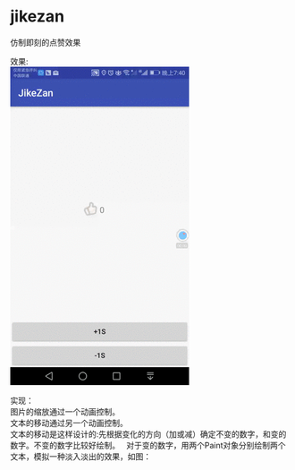 # jikezan
仿制即刻的点赞效果

效果:  
![img](https://github.com/earthgee/jikezan/blob/master/app/other/2017-10-16_19_41_37.gif)

实现：  
图片的缩放通过一个动画控制。  
文本的移动通过另一个动画控制。  
文本的移动是这样设计的:先根据变化的方向（加或减）确定不变的数字，和变的数字。不变的数字比较好绘制。  
对于变的数字，用两个Paint对象分别绘制两个文本，模拟一种淡入淡出的效果，如图：

